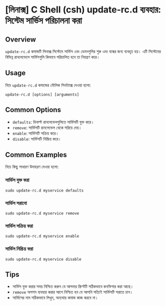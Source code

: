 # [লিনাক্স] C Shell (csh) update-rc.d ব্যবহার: সিস্টেম সার্ভিস পরিচালনা করা

## Overview
`update-rc.d` কমান্ডটি লিনাক্স সিস্টেমে সার্ভিস এবং ডেমনগুলির শুরু এবং বন্ধের জন্য ব্যবহৃত হয়। এটি সিস্টেমের বিভিন্ন রানলেভেলে সার্ভিসগুলি কিভাবে পরিচালিত হবে তা নিয়ন্ত্রণ করে।

## Usage
নিচে `update-rc.d` কমান্ডের মৌলিক সিনট্যাক্স দেওয়া হলো:

```
update-rc.d [options] [arguments]
```

## Common Options
- `defaults`: ডিফল্ট রানলেভেলগুলিতে সার্ভিসটি যুক্ত করে।
- `remove`: সার্ভিসটি রানলেভেল থেকে সরিয়ে দেয়।
- `enable`: সার্ভিসটি সক্রিয় করে।
- `disable`: সার্ভিসটি নিষ্ক্রিয় করে।

## Common Examples
নিচে কিছু সাধারণ উদাহরণ দেওয়া হলো:

### সার্ভিস যুক্ত করা
```
sudo update-rc.d myservice defaults
```

### সার্ভিস সরানো
```
sudo update-rc.d myservice remove
```

### সার্ভিস সক্রিয় করা
```
sudo update-rc.d myservice enable
```

### সার্ভিস নিষ্ক্রিয় করা
```
sudo update-rc.d myservice disable
```

## Tips
- সার্ভিস যুক্ত করার সময় নিশ্চিত করুন যে আপনার স্ক্রিপ্টটি সঠিকভাবে কনফিগার করা আছে।
- `remove` অপশন ব্যবহার করার আগে নিশ্চিত হন যে আপনি সত্যিই সার্ভিসটি সরাতে চান।
- সার্ভিসের নাম সঠিকভাবে লিখুন, অন্যথায় কমান্ড কাজ করবে না।